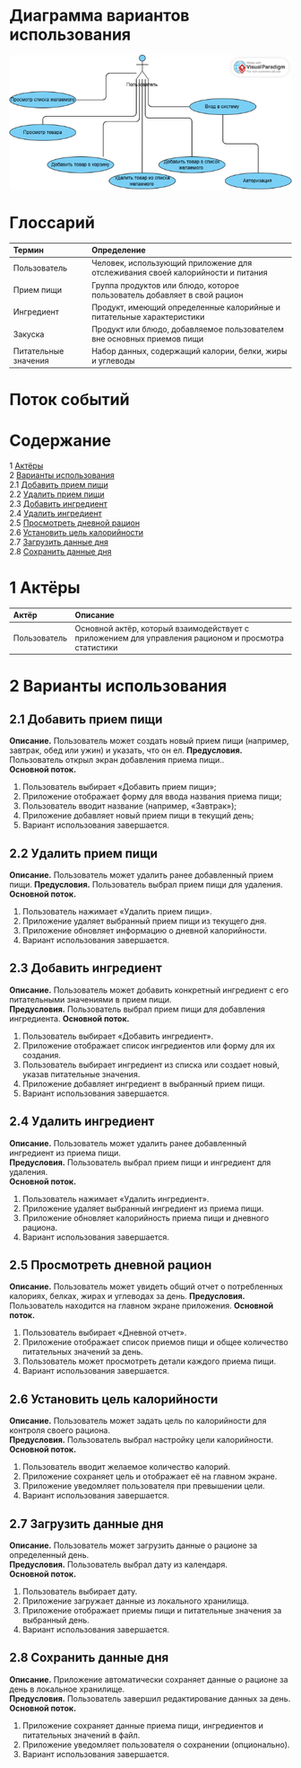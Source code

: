 # Диаграмма вариантов использования

![Диаграмма вариантов использования](https://github.com/vladmoiseev/Vshop/blob/master/diagrams/img/useCase.png)

# Глоссарий

| Термин | Определение |
|:--|:--|
| Пользователь | Человек, использующий приложение для отслеживания своей калорийности и питания |
| Прием пищи | 	Группа продуктов или блюдо, которое пользователь добавляет в свой рацион |
| Ингредиент | Продукт, имеющий определенные калорийные и питательные характеристики |
| Закуска | Продукт или блюдо, добавляемое пользователем вне основных приемов пищи |
| Питательные значения | Набор данных, содержащий калории, белки, жиры и углеводы |

# Поток событий 

# Содержание
1 [Актёры](#actors)  
2 [Варианты использования](#use_case)  
2.1 [Добавить прием пищи](#Add_food)  
2.2 [Удалить прием пищи](#rRemove)  
2.3 [Добавить ингредиент](#Add_ingr)  
2.4 [Удалить ингредиент](#Remove_ingr)  
2.5 [Просмотреть дневной рацион](#Ratio)  
2.6 [Установить цель калорийности](#Goal)  
2.7 [Загрузить данные дня](#Load)  
2.8 [Сохранить данные дня](#Save)  

<a name="actors"/>

# 1 Актёры

| Актёр | Описание |
|:--|:--|
| Пользователь | Основной актёр, который взаимодействует с приложением для управления рационом и просмотра статистики |

<a name="use_case"/>

# 2 Варианты использования

<a name="Add_food"/>

## 2.1 Добавить прием пищи

**Описание.** Пользователь может создать новый прием пищи (например, завтрак, обед или ужин) и указать, что он ел.
**Предусловия.** Пользователь открыл экран добавления приема пищи..  
**Основной поток.**
1. Пользователь выбирает «Добавить прием пищи»;
2. Приложение отображает форму для ввода названия приема пищи;
3. Пользователь вводит название (например, «Завтрак»);
4. Приложение добавляет новый прием пищи в текущий день;
5. Вариант использования завершается.

<a name="Remove"/>

## 2.2 Удалить прием пищи

**Описание.** Пользователь может удалить ранее добавленный прием пищи.
**Предусловия.** Пользователь выбрал прием пищи для удаления.  
**Основной поток.**
1. Пользователь нажимает «Удалить прием пищи».
2. Приложение удаляет выбранный прием пищи из текущего дня.
3. Приложение обновляет информацию о дневной калорийности.
4. Вариант использования завершается.

<a name="Add_ingr"/>

## 2.3 Добавить ингредиент

**Описание.** Пользователь может добавить конкретный ингредиент с его питательными значениями в прием пищи.  
**Предусловия.** Пользователь выбрал прием пищи для добавления ингредиента.
**Основной поток.**
1. Пользователь выбирает «Добавить ингредиент».
2. Приложение отображает список ингредиентов или форму для их создания.
3. Пользователь выбирает ингредиент из списка или создает новый, указав питательные значения.
4. Приложение добавляет ингредиент в выбранный прием пищи.
5. Вариант использования завершается.

<a name="Remove_ingr"/>

## 2.4 Удалить ингредиент

**Описание.** Пользователь может удалить ранее добавленный ингредиент из приема пищи.  
**Предусловия.** Пользователь выбрал прием пищи и ингредиент для удаления.  
**Основной поток.**
1. Пользователь нажимает «Удалить ингредиент».
2. Приложение удаляет выбранный ингредиент из приема пищи.
3. Приложение обновляет калорийность приема пищи и дневного рациона.
4. Вариант использования завершается.

<a name="Ratio"/>

## 2.5 Просмотреть дневной рацион

**Описание.** Пользователь может увидеть общий отчет о потребленных калориях, белках, жирах и углеводах за день.
**Предусловия.** Пользователь находится на главном экране приложения.
**Основной поток.**
1. Пользователь выбирает «Дневной отчет».
2. Приложение отображает список приемов пищи и общее количество питательных значений за день.
3. Пользователь может просмотреть детали каждого приема пищи.
4. Вариант использования завершается.

<a name="Goal"/>

## 2.6  Установить цель калорийности

**Описание.** Пользователь может задать цель по калорийности для контроля своего рациона.  
**Предусловия.** Пользователь выбрал настройку цели калорийности.
**Основной поток.**
1. Пользователь вводит желаемое количество калорий.
2. Приложение сохраняет цель и отображает её на главном экране.
3. Приложение уведомляет пользователя при превышении цели.
4. Вариант использования завершается.


<a name="Load"/>

## 2.7 Загрузить данные дня

**Описание.** Пользователь может загрузить данные о рационе за определенный день.  
**Предусловия.** Пользователь выбрал дату из календаря.  
**Основной поток.**
1. Пользователь выбирает дату.
2. Приложение загружает данные из локального хранилища.
3. Приложение отображает приемы пищи и питательные значения за выбранный день.
4. Вариант использования завершается.

<a name="Save"/>

## 2.8 Сохранить данные дня

**Описание.** Приложение автоматически сохраняет данные о рационе за день в локальное хранилище.  
**Предусловия.** Пользователь завершил редактирование данных за день.
**Основной поток.**
1. Приложение сохраняет данные приема пищи, ингредиентов и питательных значений в файл.
2. Приложение уведомляет пользователя о сохранении (опционально).
3. Вариант использования завершается.